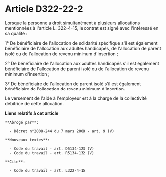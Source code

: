 # Article D322-22-2

Lorsque la personne a droit simultanément à plusieurs allocations mentionnées à l'article L. 322-4-15, le contrat est signé
avec l'intéressé en sa qualité :

1° De bénéficiaire de l'allocation de solidarité spécifique s'il est également bénéficiaire de l'allocation aux adultes
handicapés, de l'allocation de parent isolé ou de l'allocation de revenu minimum d'insertion ;

2° De bénéficiaire de l'allocation aux adultes handicapés s'il est également bénéficiaire de l'allocation de parent isolé ou
de l'allocation de revenu minimum d'insertion ;

3° De bénéficiaire de l'allocation de parent isolé s'il est également bénéficiaire de l'allocation de revenu minimum
d'insertion.

Le versement de l'aide à l'employeur est à la charge de la collectivité débitrice de cette allocation.

**Liens relatifs à cet article**

	**Abrogé par**:

	  - Décret n°2008-244 du 7 mars 2008 - art. 9 (V)

	**Nouveaux textes**:

	  - Code du travail - art. D5134-123 (V)
	  - Code du travail - art. R5134-132 (V)

	**Cite**:

	  - Code du travail - art. L322-4-15
